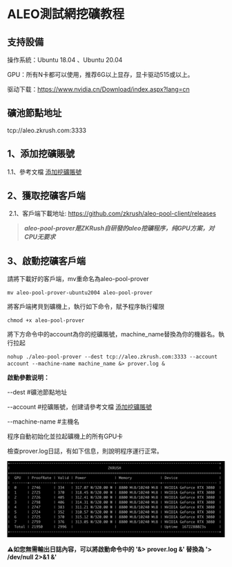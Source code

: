 # ALEO測試網挖礦教程

## 支持設備

操作系統：Ubuntu 18.04 、Ubuntu 20.04

GPU：所有N卡都可以使用，推荐6G以上显存，显卡驱动515或以上。

驱动下载：https://www.nvidia.cn/Download/index.aspx?lang=cn



## 礦池節點地址

tcp://aleo.zkrush.com:3333



## 1、添加挖礦賬號

1.1、參考文檔 [添加挖礦賬號](/_document/miner_account?id=添加挖礦賬號)



## 2、獲取挖礦客戶端

 2.1、客戶端下載地址: https://github.com/zkrush/aleo-pool-client/releases

> ***aleo-pool-prover是ZKRush自研發的aleo挖礦程序，纯GPU方案，对CPU无要求***



## 3、啟動挖礦客戶端

請將下載好的客戶端，mv重命名為aleo-pool-prover

```shell
mv aleo-pool-prover-ubuntu2004 aleo-pool-prover
```

將客戶端拷貝到礦機上，執行如下命令，賦予程序執行權限

```shell
chmod +x aleo-pool-prover
```

將下方命令中的account為你的挖礦賬號，machine_name替換為你的機器名。執行拉起

```shell
nohup ./aleo-pool-prover --dest tcp://aleo.zkrush.com:3333 --account account --machine-name machine_name &> prover.log &
```

**啟動參數说明：**

--dest #礦池節點地址

--account #挖礦賬號，创建请參考文檔 [添加挖礦賬號](/_document/miner_account?id=添加挖礦賬號)

--machine-name #主機名

程序自動初始化並拉起礦機上的所有GPU卡

檢查prover.log日誌，有如下信息，則說明程序運行正常。

![prover_log](../_media/prover_log.png)

**⚠️如您無需輸出日誌內容，可以將啟動命令中的 '&> prover.log &' 替換為 '> /dev/null 2>&1 &'** 







